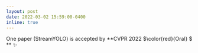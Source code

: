 ```yaml
---
layout: post
date: 2022-03-02 15:59:00-0400
inline: true
---
```


One paper (StreamYOLO) is accepted by **CVPR 2022 $\color{red}{Oral} $
 ** :sparkles:
